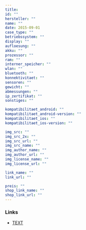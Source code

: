 ```yaml
---
title: 
id: ""
hersteller: ""
name: ""
date: 2015-09-01
case_type: ""
betriebssystem: ""
display: ""
aufloesung: ""
akku: ""
prozessor: ""
ram: ""
interner_speicher: ""
wlan: ""
bluetooth: ""
konnektivitaet: ""
sensoren: ""
gewicht: ""
abmessungen: ""
ip_zertifikat: ""
sonstiges: ""

kompatibilitaet_android: ""
kompatibilitaet_android-version: ""
kompatibilitaet_ios: ""
kompatibilitaet_ios-version: ""

img_src: ""
img_src_2x: ""
img_src_url: ""
img_src_name: ""
img_author_name: ""
img_author_url: ""
img_license_name: ""
img_license_url: ""

link_name: ""
link_url: ""

preis: ""
shop_link_name: ""
shop_link_url: ""
---
```


### Links
* [TEXT](LINK)
